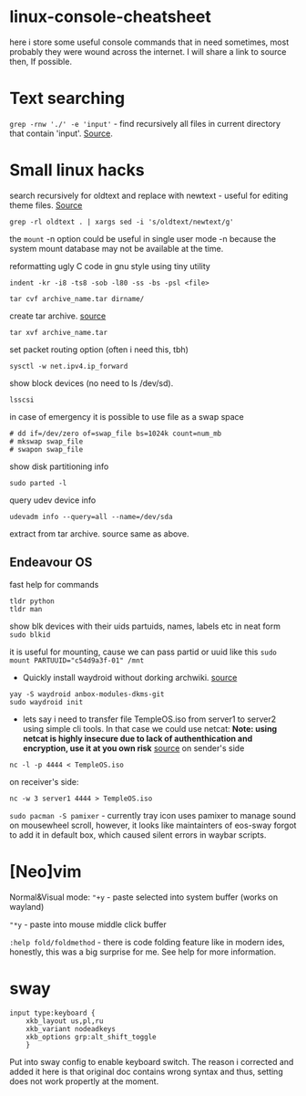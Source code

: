 # linux-console-cheatsheet
here i store some useful console commands that in need sometimes, most probably they were wound across the internet. I will share a link to source then, If possible.

# Text searching
```grep -rnw './' -e 'input'``` - find recursively all files in current directory that contain 'input'. [Source](https://stackoverflow.com/questions/16956810/how-do-i-find-all-files-containing-specific-text-on-linux).
# Small linux hacks
search recursively for oldtext and replace with newtext - useful for editing theme files. [Source](https://stackoverflow.com/questions/1583219/how-can-i-do-a-recursive-find-replace-of-a-string-with-awk-or-sed) 
```
grep -rl oldtext . | xargs sed -i 's/oldtext/newtext/g'
```
the `mount` -n option could be useful in single user mode -n  because the system mount database may
not be available at the time.

reformatting ugly C code in gnu style using tiny utility
```
indent -kr -i8 -ts8 -sob -l80 -ss -bs -psl <file>
```

```
tar cvf archive_name.tar dirname/
```

create tar archive. [source](https://www.thegeekstuff.com/2010/11/50-linux-commands/)
```
tar xvf archive_name.tar
```

set packet routing option (often i need this, tbh)
```
sysctl -w net.ipv4.ip_forward
```


show block devices (no need to ls /dev/sd<TAB>).
```
lsscsi
```

in case of emergency it is possible to use file as a swap space
```
# dd if=/dev/zero of=swap_file bs=1024k count=num_mb
# mkswap swap_file
# swapon swap_file
```
    
show disk partitioning info
```
sudo parted -l
```
    
query udev device info
 ```
 udevadm info --query=all --name=/dev/sda
 ```
    
extract from tar archive. source same as above.
## Endeavour OS
fast help for commands
```
tldr python
tldr man
```
    
show blk devices with their uids partuids, names, labels etc in neat form
    ```
    sudo blkid
    ```
    
it is useful for mounting, cause we can pass partid or uuid like this
    ```
    sudo mount PARTUUID="c54d9a3f-01" /mnt
    ```


* Quickly install waydroid without dorking archwiki. [source](https://wiki.archlinux.org/title/Waydroid#DKMS_modules)
```
yay -S waydroid anbox-modules-dkms-git
sudo waydroid init
```

* lets say i need to transfer file TempleOS.iso from server1 to server2 using simple cli tools. In that case we could use netcat:
**Note: using netcat is highly insecure due to lack of authenthication and encryption, use it at you own risk**
[source](https://medium.com/iostrap/how-to-transfer-files-between-servers-using-netcat-d8bc13eebea)
on sender's side
```
nc -l -p 4444 < TempleOS.iso
```
on receiver's side:
```
nc -w 3 server1 4444 > TempleOS.iso
```

```sudo pacman -S pamixer``` - currently tray icon uses pamixer to manage sound on mousewheel scroll, however, it looks like maintainters of eos-sway forgot to add it in default box, which caused silent errors in waybar scripts. 
# [Neo]vim
Normal&Visual mode:
```"+y``` - paste selected into system buffer (works on wayland)

```"*y``` - paste into mouse middle click buffer

```:help fold/foldmethod``` - there is code folding feature like in modern ides, honestly, this was a big surprise for me. See help for more information.
# sway

```
input type:keyboard {
    xkb_layout us,pl,ru
    xkb_variant nodeadkeys
    xkb_options grp:alt_shift_toggle
    }
```
Put into sway config to enable keyboard switch. The reason i corrected and added it here is that original doc contains wrong syntax and thus, setting does not work propertly at the moment.
